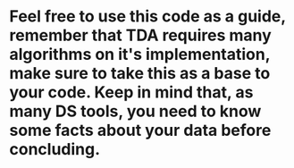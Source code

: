 # Feel free to use this code as a guide, remember that TDA requires many algorithms on it's implementation, make sure to take this as a base to your code. Keep in mind that, as many DS tools, you need to know some facts about your data before concluding.
